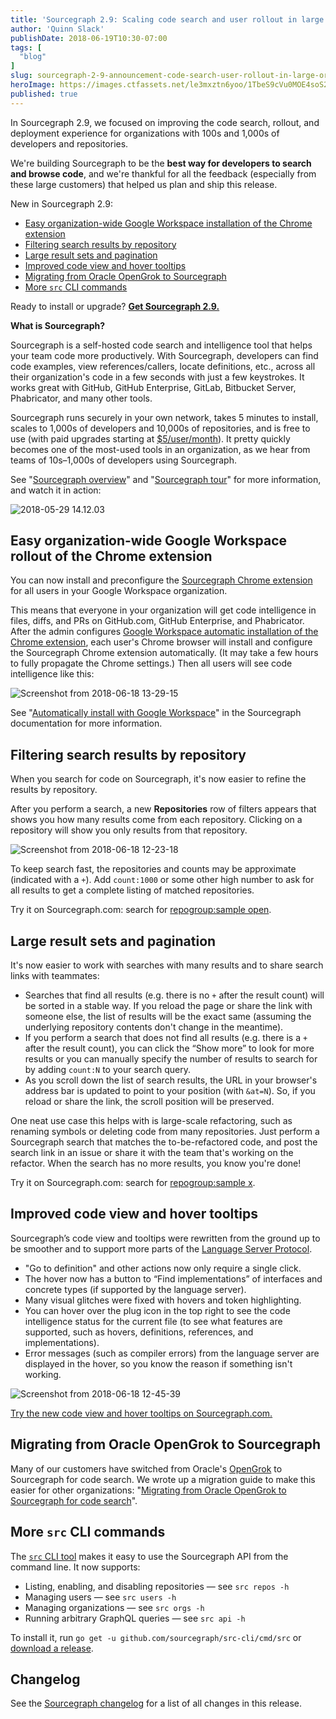 ```yaml
---
title: 'Sourcegraph 2.9: Scaling code search and user rollout in large organizations'
author: 'Quinn Slack'
publishDate: 2018-06-19T10:30-07:00
tags: [
  "blog"
]
slug: sourcegraph-2-9-announcement-code-search-user-rollout-in-large-organizations
heroImage: https://images.ctfassets.net/le3mxztn6yoo/1TbeS9cVu0MOE4soS2W2wQ/6089a348cac88a3d460771b5b65c3e7c/Screenshot_from_2018-06-19_09-35-26.png
published: true
---
```


In Sourcegraph 2.9, we focused on improving the code search, rollout, and deployment experience for organizations with 100s and 1,000s of developers and repositories.

We're building Sourcegraph to be the **best way for developers to search and browse code**, and we're thankful for all the feedback (especially from these large customers) that helped us plan and ship this release.

New in Sourcegraph 2.9:

- [Easy organization-wide Google Workspace installation of the Chrome extension](#easy-organization-wide-google-workspace-rollout-of-the-chrome-extension)
- [Filtering search results by repository](#filtering-search-results-by-repository)
- [Large result sets and pagination](#large-result-sets-and-pagination)
- [Improved code view and hover tooltips](#improved-code-view-and-hover-tooltips)
- [Migrating from Oracle OpenGrok to Sourcegraph](#migrating-from-oracle-opengrok-to-sourcegraph)
- [More `src` CLI commands](#more-src-cli-commands)

Ready to install or upgrade? [**Get Sourcegraph 2.9.**](https://docs.sourcegraph.com/#quickstart)

**What is Sourcegraph?**

Sourcegraph is a self-hosted code search and intelligence tool that helps your team code more productively. With Sourcegraph, developers can find code examples, view references/callers, locate definitions, etc., across all their organization's code in a few seconds with just a few keystrokes. It works great with GitHub, GitHub Enterprise, GitLab, Bitbucket Server, Phabricator, and many other tools.

Sourcegraph runs securely in your own network, takes 5 minutes to install, scales to 1,000s of developers and 10,000s of repositories, and is free to use (with paid upgrades starting at [$5/user/month](/pricing)). It pretty quickly becomes one of the most-used tools in an organization, as we hear from teams of 10s–1,000s of developers using Sourcegraph.

See "[Sourcegraph overview](https://docs.sourcegraph.com/getting-started)" and "[Sourcegraph tour](https://docs.sourcegraph.com/getting-started/tour)" for more information, and watch it in action:

![2018-05-29 14.12.03](//images.ctfassets.net/le3mxztn6yoo/30ts8Zdk0gkoYquOyyOQsu/bdad165ebb471034c45b91777dd59bdb/2018-05-29_14.12.03.gif)

## Easy organization-wide Google Workspace rollout of the Chrome extension
You can now install and preconfigure the [Sourcegraph Chrome extension](https://docs.sourcegraph.com/integration/browser_extension) for all users in your Google Workspace organization.

This means that everyone in your organization will get code intelligence in files, diffs, and PRs on GitHub.com, GitHub Enterprise, and Phabricator. After the admin configures [Google Workspace automatic installation of the Chrome extension](https://docs.sourcegraph.com/integration/google_gsuite), each user's Chrome browser will install and configure the Sourcegraph Chrome extension automatically. (It may take a few hours to fully propagate the Chrome settings.) Then all users will see code intelligence like this:

![Screenshot from 2018-06-18 13-29-15](//images.ctfassets.net/le3mxztn6yoo/1YQvAWkZxKYIEkye4wu4Q0/00541554ad928d47fbeed0f88646f8af/Screenshot_from_2018-06-18_13-29-15.png)

See "[Automatically install with Google Workspace](https://docs.sourcegraph.com/integration/google_gsuite)" in the Sourcegraph documentation for more information.

## Filtering search results by repository
When you search for code on Sourcegraph, it's now easier to refine the results by repository.

After you perform a search, a new **Repositories** row of filters appears that shows you how many results come from each repository. Clicking on a repository will show you only results from that repository.

![Screenshot from 2018-06-18 12-23-18](//images.ctfassets.net/le3mxztn6yoo/2HcvfjFEWAMmKGM6uEeSmI/f5241982bc0a856dbc9bee80e663d363/Screenshot_from_2018-06-18_12-23-18.png)

To keep search fast, the repositories and counts may be approximate (indicated with a `+`). Add `count:1000` or some other high number to ask for all results to get a complete listing of matched repositories.

Try it on Sourcegraph.com: search for [repogroup:sample open](https://sourcegraph.com/search?q=repogroup:sample+open).

## Large result sets and pagination
It's now easier to work with searches with many results and to share search links with teammates:

- Searches that find all results (e.g. there is no `+` after the result count) will be sorted in a stable way. If you reload the page or share the link with someone else, the list of results will be the exact same (assuming the underlying repository contents don't change in the meantime).
- If you perform a search that does not find all results (e.g. there is a `+` after the result count), you can click the “Show more” to look for more results or you can manually specify the number of results to search for by adding `count:N` to your search query.
- As you scroll down the list of search results, the URL in your browser's address bar is updated to point to your position (with `&at=N`). So, if you reload or share the link, the scroll position will be preserved.

One neat use case this helps with is large-scale refactoring, such as renaming symbols or deleting code from many repositories. Just perform a Sourcegraph search that matches the to-be-refactored code, and post the search link in an issue or share it with the team that's working on the refactor. When the search has no more results, you know you're done!

Try it on Sourcegraph.com: search for [repogroup:sample x](https://sourcegraph.com/search?q=repogroup:sample+x).

## Improved code view and hover tooltips

Sourcegraph’s code view and tooltips were rewritten from the ground up to be smoother and to support more parts of the [Language Server Protocol](http://langserver.org/).

- "Go to definition" and other actions now only require a single click.
- The hover now has a button to “Find implementations” of interfaces and concrete types (if supported by the language server).
- Many visual glitches were fixed with hovers and token highlighting.
- You can hover over the plug icon in the top right to see the code intelligence status for the current file (to see what features are supported, such as hovers, definitions, references, and implementations).
- Error messages (such as compiler errors) from the language server are displayed in the hover, so you know the reason if something isn't working.

![Screenshot from 2018-06-18 12-45-39](//images.ctfassets.net/le3mxztn6yoo/55rD6WCzp6oGysIUYcweuK/56bf74c8acc452d8686b2e082283a3e2/Screenshot_from_2018-06-18_12-45-39.png)

[Try the new code view and hover tooltips on Sourcegraph.com.](https://sourcegraph.com/github.com/golang/lint/-/blob/lint.go#L60)

## Migrating from Oracle OpenGrok to Sourcegraph

Many of our customers have switched from Oracle's [OpenGrok](http://github.com/oracle/opengrok) to Sourcegraph for code search. We wrote up a migration guide to make this easier for other organizations: "[Migrating from Oracle OpenGrok to Sourcegraph for code search](https://docs.sourcegraph.com/admin/migration/opengrok)".

## More `src` CLI commands

The [`src` CLI tool](https://github.com/sourcegraph/src-cli) makes it easy to use the Sourcegraph API from the command line. It now supports:

- Listing, enabling, and disabling repositories — see `src repos -h`
- Managing users — see `src users -h`
- Managing organizations — see `src orgs -h`
- Running arbitrary GraphQL queries — see `src api -h`

To install it, run `go get -u github.com/sourcegraph/src-cli/cmd/src` or [download a release](https://github.com/sourcegraph/src-cli#installation).

## Changelog

See the [Sourcegraph changelog](https://sourcegraph.com/github.com/sourcegraph/sourcegraph/-/blob/CHANGELOG.md) for a list of all changes in this release.
